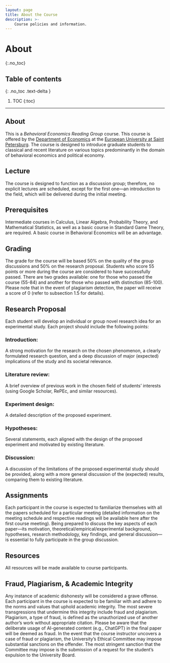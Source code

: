 ```yaml
---
layout: page
title: About the Course
description: >-
    Course policies and information.
---
```


# About
{:.no_toc}

## Table of contents
{: .no_toc .text-delta }

1. TOC
{:toc}

---

## About

This is a _Behavioral Economics Reading Group_ course. This course is offered by the [Department of Economics](https://eusp.org/en/econ) at the [European University at Saint Petersburg](https://eusp.org/en). The course is designed to introduce graduate students to classical and recent literature on various topics predominantly in the domain of behavioral economics and political economy.

## Lecture

The course is designed to function as a discussion group; therefore, no explicit lectures are scheduled, except for the first one—an introduction to the field, which will be delivered during the initial meeting.


## Prerequisites

Intermediate courses in Calculus, Linear Algebra, Probability Theory, and Mathematical Statistics, as well as a basic course in Standard Game Theory, are required. A basic course in Behavioral Economics will be an advantage.

## Grading

The grade for the course will be based 50% on the quality of the group discussions and 50% on the research proposal. 
Students who score 55 points or more during the course are considered to have successfully passed. There are two grades available: one for those who passed the course (55-84) and another for those who passed with distinction (85-100). Please note that in the event of plagiarism detection, the paper will receive a score of 0 (refer to subsection 1.5 for details).


## Research Proposal
Each student will develop an individual or group novel research idea for an experimental study. Each project should include the following points:

### Introduction: 
A strong motivation for the research on the chosen phenomenon, a clearly formulated research question, and a deep discussion of major (expected) implications of the study and its societal relevance.

### Literature review:
A brief overview of previous work in the chosen field of students’ interests (using Google Scholar, RePEc, and similar resources).

### Experiment design: 
A detailed description of the proposed experiment.

### Hypotheses: 
Several statements, each aligned with the design of the proposed experiment and motivated by existing literature.

### Discussion: 
A discussion of the limitations of the proposed experimental study should be provided, along with a more general discussion of the (expected) results, comparing them to existing literature.





## Assignments

Each participant in the course is expected to familiarize themselves with all the papers scheduled for a particular meeting (detailed information on the meeting schedule and respective readings will be available here after the first course meeting). Being prepared to discuss the key aspects of each paper—its motivation, theoretical/empirical/experimental background, hypotheses, research methodology, key findings, and general discussion—is essential to fully participate in the group discussion.

## Resources

All resources will be made available to course participants.


## Fraud, Plagiarism, & Academic Integrity

Any instance of academic dishonesty will be considered a grave offense. Each participant in the course is expected to be familiar with and adhere to the norms and values that uphold academic integrity. The most severe transgressions that undermine this integrity include fraud and plagiarism. Plagiarism, a type of fraud, is defined as the unauthorized use of another author’s work without appropriate citation. Please be aware that the deliberate usage of AI-generated content (e.g., ChatGPT) in the final paper will be deemed as fraud. In the event that the course instructor uncovers a case of fraud or plagiarism, the University’s Ethical Committee may impose substantial sanctions on the offender. The most stringent sanction that the Committee may impose is the submission of a request for the student’s expulsion to the University Board.






